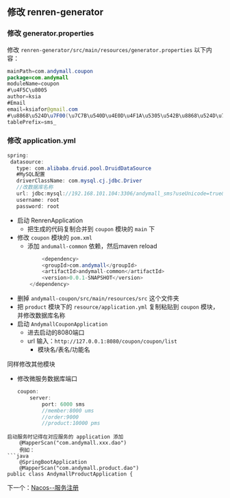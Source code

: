 ## 修改 renren-generator

### 修改 generator.properties
修改 `renren-generator/src/main/resources/generator.properties` 以下内容：
```java
mainPath=com.andymall.coupon
package=com.andymall
moduleName=coupon
#\u4F5C\u8005
author=ksia
#Email
email=ksiafor@gmail.com
#\u8868\u524D\u7F00(\u7C7B\u540D\u4E0D\u4F1A\u5305\u542B\u8868\u524D\u7F00)
tablePrefix=sms_
```
### 修改 application.yml

 ```java
 spring:
  datasource:
    type: com.alibaba.druid.pool.DruidDataSource
    #MySQL配置
    driverClassName: com.mysql.cj.jdbc.Driver
    //改数据库名称
    url: jdbc:mysql://192.168.101.104:3306/andymall_sms?useUnicode=true&characterEncoding=UTF-8&useSSL=false&serverTimezone=Asia/Shanghai
    username: root
    password: root
```

- 启动 RenrenApplication
	- 把生成的代码复制合并到 `coupon` 模块的 `main` 下
- 修改 `coupon` 模块的 `pom.xml`
	- 添加 `andumall-common` 依赖，然后maven reload
	```java
	        <dependency>
            <groupId>com.andymall</groupId>
            <artifactId>andymall-common</artifactId>
            <version>0.0.1-SNAPSHOT</version>
        </dependency>
	```
- 删掉 `andymall-coupon/src/main/resources/src` 这个文件夹
- 把 `product` 模块下的 `resource/application.yml` 复制粘贴到 `coupon` 模块，并修改数据库名称
- 启动 `AndymallCouponApplication`
	- 进去启动的8080端口
	- url 输入：`http://127.0.0.1:8080/coupon/coupon/list`
		- 模块名/表名/功能名

同样修改其他模块
- 修改微服务数据库端口
	```java
	coupon:
		server:  
			port: 6000 sms
			//member:8000 ums
			//order:9000
			//product:10000 pms
```
启动服务时记得在对应服务的 application 添加 
	@MapperScan("com.andymall.xxx.dao")
	例如：
```java
	@SpringBootApplication
	@MapperScan("com.andymall.product.dao")
public class AndymallProductApplication {

```

下一个：[Nacos--服务注册](课程&笔记/技术栈/尚硅谷/谷粒商城/步骤与问题/recources/Nacos--服务注册.md)